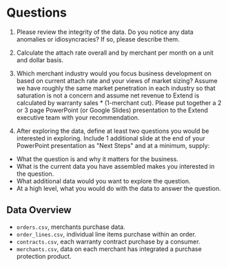 # Questions

1. Please review the integrity of the data. Do you notice any data anomalies or idiosyncracies? If so, please describe them.

2. Calculate the attach rate overall and by merchant per month on a unit and dollar basis.

3. Which merchant industry would you focus business development on based on current attach rate and your views of market sizing? Assume we have roughly the same market penetration in each industry so
   that saturation is not a concern and assume net revenue to Extend is calculated by warranty sales \*
   (1-merchant cut). Please put together a 2 or 3 page PowerPoint (or Google Slides) presentation to the Extend executive team with your recommendation.

4. After exploring the data, define at least two questions you would be interested in exploring. Include 1 additional slide at the end of your PowerPoint presentation as "Next Steps" and at a minimum, supply:

- What the question is and why it matters for the business.
- What is the current data you have assembled makes you interested in the question.
- What additional data would you want to explore the question.
- At a high level, what you would do with the data to answer the question.

## Data Overview

- `orders.csv`, merchants purchase data.
- `order_lines.csv`, individual line items purchase within an order.
- `contracts.csv`, each warranty contract purchase by a consumer.
- `merchants.csv`, data on each merchant has integrated a purchase protection product.
